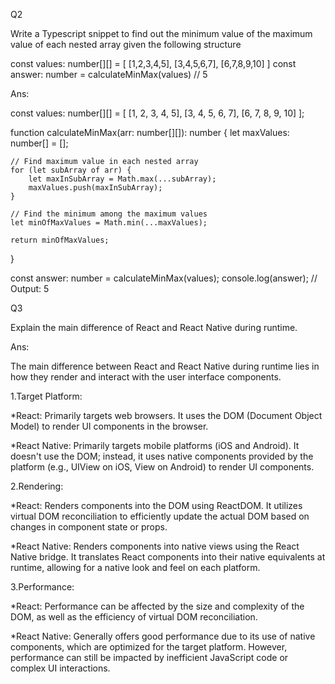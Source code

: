 

Q2

Write a Typescript snippet to find out the minimum value of the maximum value of each nested array given the following structure


const values: number[][] = [
	[1,2,3,4,5],
	[3,4,5,6,7],
	[6,7,8,9,10]
]
const answer: number = calculateMinMax(values)
// 5

Ans: 

const values: number[][] = [
    [1, 2, 3, 4, 5],
    [3, 4, 5, 6, 7],
    [6, 7, 8, 9, 10]
];

function calculateMinMax(arr: number[][]): number {
    let maxValues: number[] = [];

    // Find maximum value in each nested array
    for (let subArray of arr) {
        let maxInSubArray = Math.max(...subArray);
        maxValues.push(maxInSubArray);
    }

    // Find the minimum among the maximum values
    let minOfMaxValues = Math.min(...maxValues);

    return minOfMaxValues;
}

const answer: number = calculateMinMax(values);
console.log(answer); // Output: 5

Q3

Explain the main difference of React and React Native during runtime.

Ans:

The main difference between React and React Native during runtime lies in how they render and interact with the user interface components.

1.Target Platform:

  *React: Primarily targets web browsers. It uses the DOM (Document Object Model) to render UI components in the browser.

  *React Native: Primarily targets mobile platforms (iOS and Android). It doesn't use the DOM; instead, it uses native components provided by the   platform (e.g., UIView on iOS, View on Android) to render UI components.

2.Rendering:

 *React: Renders components into the DOM using ReactDOM. It utilizes virtual DOM reconciliation to efficiently update the actual DOM based on changes in component state or props.

 *React Native: Renders components into native views using the React Native bridge. It translates React components into their native equivalents at runtime, allowing for a native look and feel on each platform.

3.Performance:

 *React: Performance can be affected by the size and complexity of the DOM, as well as the efficiency of virtual DOM reconciliation.

 *React Native: Generally offers good performance due to its use of native components, which are optimized for the target platform. However, performance can still be impacted by inefficient JavaScript code or complex UI interactions.


